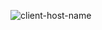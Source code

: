 ![client-host-name](https://github.com/user-attachments/assets/56dd9fca-d65b-43f2-a3da-1d7a060c1d27)
